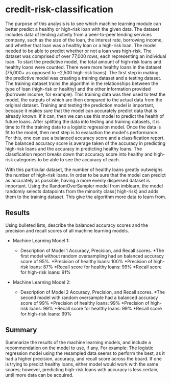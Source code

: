 # credit-risk-classification


The purpose of this analysis is to see which machine learning module can better predict a healthy or high-risk loan with the given data. The dataset includes data of lending activity from a peer-to-peer lending services company, such as the size of the loan, the interest rate, borrowing income, and whether that loan was a healthy loan or a high-risk loan. The model needed to be able to predict whether or not a loan was high-risk. 
The dataset was comprised of over 77,000 rows, each representing an individual loan. To start the predictive model, the total amount of high-risk loans and healthy loans were counted. There were more healthy loans in the dataset (75,000+ as opposed to ~2,500 high-risk loans). 
The first step in making the predictive model was creating a training dataset and a testing dataset. The training dataset trains the algorithm in the relationships between the type of loan (high-risk or healthy) and the other information provided (borrower income, for example). This training data was then used to test the model, the outputs of which are then compared to the actual data from the original dataset. Training and testing the prediction model is important, because it makes sure that the model can accurately predict data that is already known. If it can, then we can use this model to predict the health of future loans.
After splitting the data into testing and training datasets, it is time to fit the training data to a logistic regression model. Once the data is fit to the model, then next step is to evaluation the model's performance. For this, one can use a balanced accuracy score and a classification report. The balanced accuracy score is average taken of the accuracy in predicting high-risk loans and the accuracy in predicting healthy loans. The classfication report breaks down that accuracy score into healthy and high-risk categories to be able to see the accuracy of each. 

With this particular dataset, the number of healthy loans greatly outweighs the number of high-risk loans. In order to be sure that the model can predict as accurately as possible, having a more evenly dispersed dataset is important. Using the RandomOverSampler model from imblearn, the model randomly selects datapoints from the minority class( high-risk) and adds them to the training dataset. This give the algorithm more data to learn from. 


## Results

Using bulleted lists, describe the balanced accuracy scores and the precision and recall scores of all machine learning models.

* Machine Learning Model 1:
  * Description of Model 1 Accuracy, Precision, and Recall scores.
    *The first model without random oversampling had an balanced accuracy score of 95%.
    *Precision of healthy loans: 100%
    *Precision of high-risk loans: 87%
    *Recall score for healthy loans: 99%
    *Recall score for high-risk loans: 91%


* Machine Learning Model 2:
  * Description of Model 2 Accuracy, Precision, and Recall scores.
     *The second model with random oversample had a balanced accuracy score of 99%
     *Precision of healthy loans: 99%
     *Precision of high-risk loans: 99%
     *Recall score for healthy loans: 99%
     *Recall score for high-risk loans: 99%

## Summary

Summarize the results of the machine learning models, and include a recommendation on the model to use, if any. For example:
The logistic regression model using the resampled data seems to perform the best, as it had a higher precision, accuracy, and recall score across the board. If one is trying to predict healthy loans, either model would work with the same scores; however, predicting high-risk loans with accuracy is less certain, until more data can be acquired. 

